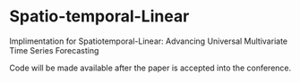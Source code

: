 # Spatio-temporal-Linear
Implimentation for Spatiotemporal-Linear: Advancing Universal Multivariate Time Series Forecasting

Code will be made available after the paper is accepted into the conference.
